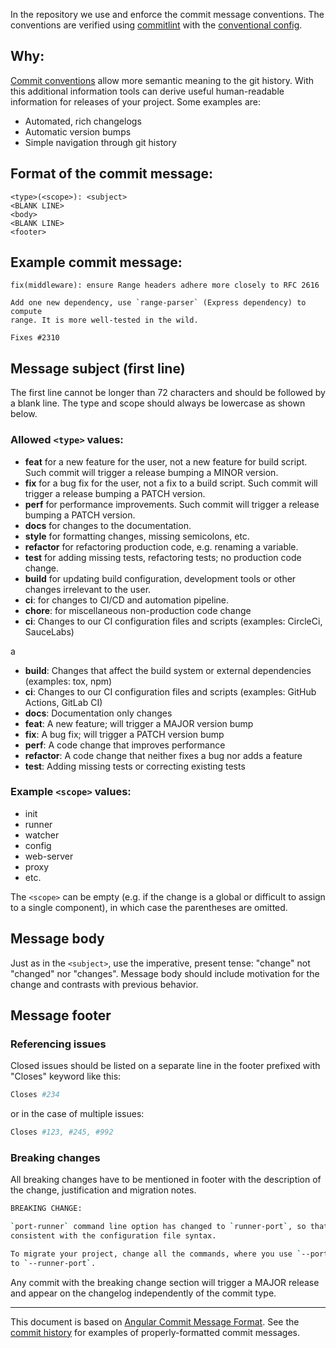 
In the repository we use and enforce the commit message conventions. The conventions are verified using [commitlint] with the [conventional config].

## Why:

[Commit conventions](https://www.conventionalcommits.org/) allow more semantic meaning to the git history. With this additional information tools can derive useful human-readable information for releases of your project. Some examples are:

- Automated, rich changelogs
- Automatic version bumps
- Simple navigation through git history

## Format of the commit message:
```
<type>(<scope>): <subject>
<BLANK LINE>
<body>
<BLANK LINE>
<footer>
```

## Example commit message:

```
fix(middleware): ensure Range headers adhere more closely to RFC 2616

Add one new dependency, use `range-parser` (Express dependency) to compute
range. It is more well-tested in the wild.

Fixes #2310
```

## Message subject (first line)
The first line cannot be longer than 72 characters and should be followed by a blank line. The type and scope should always be lowercase as shown below.

### Allowed `<type>` values:

* **feat** for a new feature for the user, not a new feature for build script. Such commit will trigger a release bumping a MINOR version.
* **fix** for a bug fix for the user, not a fix to a build script. Such commit will trigger a release bumping a PATCH version.
* **perf** for performance improvements. Such commit will trigger a release bumping a PATCH version.
* **docs** for changes to the documentation.
* **style** for formatting changes, missing semicolons, etc.
* **refactor** for refactoring production code, e.g. renaming a variable.
* **test** for adding missing tests, refactoring tests; no production code change.
* **build** for updating build configuration, development tools or other changes irrelevant to the user.
* **ci**: for changes to CI/CD and automation pipeline.
* **chore**: for miscellaneous non-production code change
* **ci**: Changes to our CI configuration files and scripts (examples: CircleCi, SauceLabs)

a

-   **build**: Changes that affect the build system or external dependencies (examples: tox, npm)
-   **ci**: Changes to our CI configuration files and scripts (examples: GitHub Actions, GitLab CI)
-   **docs**: Documentation only changes
-   **feat**: A new feature; will trigger a MAJOR version bump
-   **fix**: A bug fix; will trigger a PATCH version bump
-   **perf**: A code change that improves performance
-   **refactor**: A code change that neither fixes a bug nor adds a feature
-   **test**: Adding missing tests or correcting existing tests

### Example `<scope>` values:

* init
* runner
* watcher
* config
* web-server
* proxy
* etc.

The `<scope>` can be empty (e.g. if the change is a global or difficult
to assign to a single component), in which case the parentheses are
omitted.

## Message body

Just as in the `<subject>`, use the imperative, present tense: "change" not "changed" nor "changes". Message body should include motivation for the change and contrasts with previous behavior.

## Message footer

### Referencing issues
Closed issues should be listed on a separate line in the footer prefixed with "Closes" keyword like this:
```bash
Closes #234
```
or in the case of multiple issues:
```bash
Closes #123, #245, #992
```
### Breaking changes

All breaking changes have to be mentioned in footer with the
description of the change, justification and migration notes.
```bash
BREAKING CHANGE:

`port-runner` command line option has changed to `runner-port`, so that it is
consistent with the configuration file syntax.

To migrate your project, change all the commands, where you use `--port-runner`
to `--runner-port`.
```

Any commit with the breaking change section will trigger a MAJOR release and appear on the changelog independently of the commit type.

---

This document is based on [Angular Commit Message Format]. See the [commit history] for examples of properly-formatted commit messages.

[commitlint]: https://conventional-changelog.github.io/commitlint/
[conventional config]: https://github.com/conventional-changelog/commitlint/tree/master/%40commitlint/config-conventional
[Angular Commit Message Format]: https://github.com/angular/angular/blob/master/CONTRIBUTING.md#commit
[commit history]: https://github.com/karma-runner/karma/commits/master
<!--stackedit_data:
eyJoaXN0b3J5IjpbLTEzNDMyNzY3NDAsLTUwMzU5ODk0OSwtOT
I5MDgzMjQ2XX0=
-->